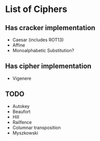# List of Ciphers

## Has cracker implementation
* Caesar (includes ROT13)
* Affine
* Monoalphabetic Substitution?

## Has cipher implementation
* Vigenere

## TODO
* Autokey
* Beaufort
* Hill
* Railfence
* Columnar transposition
* Myszkowski
